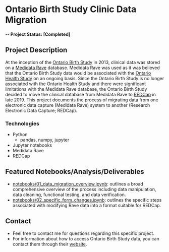 # Ontario Birth Study Clinic Data Migration
#### -- Project Status: [Completed]
## Project Description

At the inception of the [Ontario Birth Study](http://www.ontariobirthstudy.ca) in 2013, clinical data was stored on a [Medidata Rave](https://www.medidata.com/en/products/edc/) database. Medidata Rave was used as it was believed that the Ontario Birth Study data would be associated with the [Ontario Health Study](https://www.ontariohealthstudy.ca/) on an ongoing basis. Since the Ontario Birth Study is no longer associated with the Ontario Health Study and there were significant limitations with the Medidata Rave database, the Ontario Birth Study decided to move the clinical database from Medidata Rave to [REDCap](https://www.project-redcap.org/) in late 2019. This project documents the process of migrating data from one electronic data capture (Medidata Rave) system to another (Research Electronic Data Capture; REDCap). 

### Technologies
* Python
    * pandas, numpy, jupyter
* Jupyter notebooks
* Medidata Rave
* REDCap

## Featured Notebooks/Analysis/Deliverables
* [notebooks/01_data_migration_overview.ipynb](notebooks/01_data_migration_overview.ipynb): outlines a broad comprehensive overview of the process including data manipulation, data cleaning, functional testing, and data verification.
* [notebooks/02_specific_form_changes.ipynb](notebooks/02_specific_form_changes.ipynb): outlines the specific steps associated with modifying Rave data into a format suitable for REDCap. 

## Contact
* Feel free to contact me for questions regarding this specific project.
* For information about how to access Ontario Birth Study data, you can contact them through their [website](http://www.ontariobirthstudy.ca).
